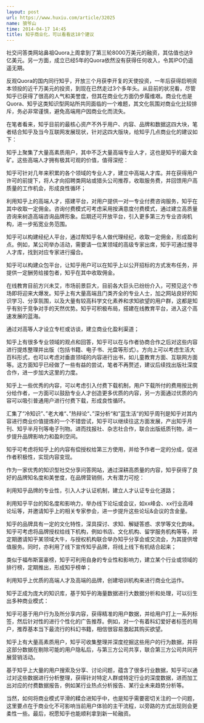 ```yaml
---
layout: post
url: https://www.huxiu.com/article/32025
name: 狼爷山
time: 2014-04-17 14:45
title: 知乎商业化，可以看看这18个建议
---
```

社交问答类网站鼻祖Quora上周拿到了第三轮8000万美元的融资，其估值也达9亿美元。另一方面，成立已经5年的Quora依然没有获得任何收入，令其IPO仍遥遥无期。

反观Quora的国内同行知乎，开放三个月获李开复的天使投资，一年后获得启明资本领投的近千万美元的投资，到现在已然走过3个多年头。从目前的状况看，尽管知乎已获得了很高的人气和美誉度，但其在商业化方面仍步履维艰。商业化也是Quora、知乎这类知识型网站所共同面临的一个难题，其文化氛围对商业化比较排斥，务必非常谨慎，避免高端用户因商业化而流失。

在笔者看来，知乎目前的最核心资产不外乎用户、内容、品牌和数据这四大块，笔者结合知乎及当今互联网发展现状，针对这四大版块，给知乎几点商业化的建议如下：

知乎上聚集了大量高素质用户，其中不乏大量高端专业人才，这也是知乎的最大金矿。这些高端人才拥有极其可观的价值，值得深挖：

知乎可针对几年来积累的各个领域的专业人才，建立中高端人才库。并在获得用户许可的前提下，将人才向招聘类网站或猎头公司推荐，收取服务费，并回馈用户高质量的工作机会，形成良性循环；

利用知乎上的高端人才，搭建平台，对用户提供一对一专业付费咨询服务，知乎在其中收取一定佣金。咨询付费模式可考虑采用按满意度付费模式，通过建立高质量咨询来树造高端咨询品牌形象。后期还可开放平台，引入更多第三方专业咨询机构，进一步拓宽业务范围。

知乎可以构建经纪人平台，通过帮知乎名人做代理经纪，收取一定佣金，形成盈利点。例如，某公司举办活动，需要请一位某领域的高级专家出席，知乎可通过搜寻人才库，找到对应专家进行撮合。

知乎可以构建众包平台，让知乎用户可以在知乎上以公开招标的方式发布任务，并提供一定酬劳给接包者，知乎在其中收取佣金。

在线教育目前方兴未艾，市场前景巨大，目前各大巨头已纷纷介入，可预见这个市场即将迎来大爆发。知乎上有大量高端且门类齐全的专业人士，加之网站良好的知识学习、分享氛围，以及大量有较高科学文化素养和求知欲望的用户群，这都是知乎有别于竞争对手的天然优势。知乎可积极布局，搭建在线教育平台，进入这个高速发展的蓝海。

通过对高等人才设立专栏或访谈，建立商业化盈利渠道；

知乎上有很多专业领域的观点和回答，知乎可以在与作者协商合作之后对这些内容进行提炼整理并出版（包括书籍、电子书、光盘等形式）。方向上可以考虑生活大百科形式，也可以考虑对垂直领域的内容进行出书，如儿童教育方面、互联网方面等。这方面知乎已经做了一些有益的尝试，笔者不再赘述，建议后续找出版社深度合作，进一步加大这里的力度。

知乎上一些优秀的内容，可以考虑引入付费下载机制，用户下载所付的费用按比例分给作者，一方面可以鼓励专业人才创造更多优质的内容，另一方面通过优质的内容可以吸引普通用户进行付费下载，形成良性循环。

汇集了“冷知识”、”老大难“、”热辩论“、”深分析“和”蓝生活“的知乎周刊是知乎对其内容进行商业价值提炼的一个不错尝试，知乎可以继续往这方面发展，产出知乎月刊、知乎半月刊等电子刊物。进而找报社、杂志社合作，联合出版纸质刊物，进一步提升品牌影响力和盈利空间。

知乎可考虑将知乎上的内容有偿授权给第三方使用，并给予作者一定的分成，促进作者积极性，实现内容变现。

作为一家优秀的知识型社交分享问答网站，通过深耕高质量的内容，知乎获得了良好的品牌知名度和美誉度，在品牌营销侧，大有潜力可挖：

利用知乎品牌的专业性，引入人才认证机制，建立人才认证专业化道路；

利用知乎平台的知名度和影响力，举办线下论坛或会议，如xx峰会、xx行业高峰论坛等，并邀请知乎上的相关专家参会，进一步提升这些论坛&会议的含金量。

知乎的品牌具有一定的文化特性，深具探讨、求知、解疑答惑、求学等文化韵味。知乎可考虑将品牌授权给线下机构，例如书店、文化机构、留学服务机构等等，并定期邀请知乎某领域大牛，与授权机构联合举办知乎分享会或交流会，为其提供增值服务。同时，亦利用了线下宣传知乎品牌，将线上线下有机结合起来；

类似于福布斯富豪榜，知乎可利用自身的专业性和影响力，建立某个行业或领域的排行榜，定期推出，形成知乎榜单；

利用知乎上优质的高端人才及高端的品牌，创建培训机构来进行商业化运作。

知乎正成为庞大的知识库，基于知乎的海量数据进行大数据分析和处理，可以衍生出多种商业模式：

知乎可基于用户行为及所分享内容，获得精准的用户数据，并给用户打上一系列标签，然后针对性的进行个性化的广告推荐。例如，对一个有着科幻爱好者标签的用户，推荐基本当下最流行的科幻书籍，相信很容易激起其购买欲望。

知乎上有大量高素质用户，知乎可收集整理并深度挖掘这些用户的行为数据，并将这部分数据在剔除可能的用户隐私后，与第三方公司共享，联合第三方公司共同开展营销活动。

基于知乎上大量的用户搜索及分享、讨论问题，蕴含了很多行业数据，知乎可以通过对这些数据进行分析整理，获得针对特定人群或特定行业的深度数据，进而加工出对应的付费数据报告，例如某行业热点分析报告、某行业未来趋势分析等。

当然，如何将商业模式平滑的糅合进知乎中，也是知乎需要密切关注的一个问题，这里要点在于商业化不可影响当前用户体验的主干流程，以旁路的方式出现则会更柔性一些。最后，祝愿知乎也能顺利拿到新一轮融资。

